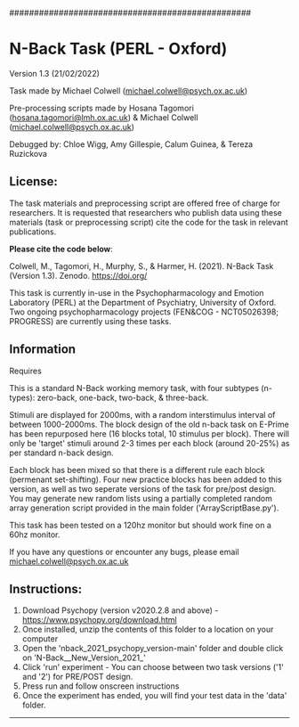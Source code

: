 #################################################

# N-Back Task (PERL - Oxford)
Version 1.3 (21/02/2022)

Task made by Michael Colwell (michael.colwell@psych.ox.ac.uk)

Pre-processing scripts made by Hosana Tagomori (hosana.tagomori@lmh.ox.ac.uk) & Michael Colwell (michael.colwell@psych.ox.ac.uk)

Debugged by: Chloe Wigg, Amy Gillespie, Calum Guinea, & Tereza Ruzickova

## License: 
The task materials and preprocessing script are offered free of charge for researchers. 
It is requested that researchers who publish data using these materials (task or preprocessing script) cite the code for the task in relevant publications.

**Please cite the code below**:

Colwell, M., Tagomori, H., Murphy, S., & Harmer, H. (2021). N-Back Task (Version 1.3). Zenodo. https://doi.org/

This task is currently in-use in the Psychopharmacology and Emotion Laboratory (PERL) at the Department of Psychiatry, University of Oxford. Two ongoing psychopharmacology projects (FEN&COG - NCT05026398; PROGRESS) are currently using these tasks.

## Information
Requires 

This is a standard N-Back working memory task, with four subtypes (n-types):  zero-back, one-back, two-back, & three-back. 

Stimuli are displayed for 2000ms, with a random interstimulus interval of between 1000-2000ms. The block design of the old n-back task on E-Prime has been repurposed here (16 blocks total, 10 stimulus per block). 
There will only  be 'target' stimuli around 2-3 times per each block (around 20-25%) as per standard n-back design.

Each block has been mixed so that there is a different rule each block (permenant set-shifting). Four new practice blocks has been added to this version, as well as two seperate versions of the task for pre/post design. 
You may generate new random lists using a partially completed random array generation script provided in the main folder ('ArrayScriptBase.py').

This task has been tested on a 120hz monitor but should work fine on a 60hz monitor.

If you have any questions or encounter any bugs, please email michael.colwell@psych.ox.ac.uk

## Instructions:

1. Download Psychopy (version v2020.2.8 and above) - https://www.psychopy.org/download.html
2. Once installed, unzip the contents of this folder to a location on your computer
3. Open the 'nback_2021_psychopy_version-main' folder and double click on 'N-Back__New_Version_2021_'
5. Click 'run' experiment - You can choose between two task versions ('1' and '2') for PRE/POST design.
6. Press run and follow onscreen instructions
7. Once the experiment has ended, you will find your test data in the 'data' folder.

--------